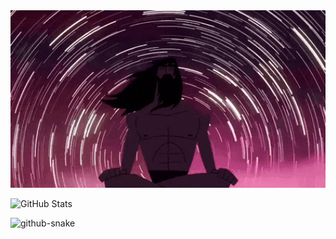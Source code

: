 <img src="https://raw.githubusercontent.com/FerhatAkkopru/FerhatAkkopru/main/Samurai%20Jack%20Stars%20GIF%20by%20Adult%20Swim.gif" width="600"/>

![GitHub Stats](https://github-readme-stats.vercel.app/api?username=FerhatAkkopru&show_icons=true&theme=dark)

<picture>
  <source media="(prefers-color-scheme: dark)" srcset="https://raw.githubusercontent.com/tobiasmeyhoefer/tobiasmeyhoefer/output/github-snake-dark.svg" />
  <source media="(prefers-color-scheme: light)" srcset="https://raw.githubusercontent.com/tobiasmeyhoefer/tobiasmeyhoefer/output/github-snake.svg" />
  <img alt="github-snake" src="https://raw.githubusercontent.com/tobiasmeyhoefer/tobiasmeyhoefer/output/github-snake.svg" />
</picture>
